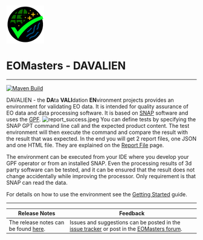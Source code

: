 ![davalien-logo_100.png](resources%2Flogo%2Fdavalien-logo_100.png)

EOMasters - DAVALIEN
====================
--------------------
[![Maven Build](https://github.com/eomasters-repos/eom-davalien/actions/workflows/maven.yml/badge.svg?branch=master&event=push)](https://github.com/eomasters-repos/eom-davalien/actions/workflows/maven.yml)

DAVALIEN - the **DA**ta **VALI**dation **EN**vironment projects provides an environment for validating EO data. It is
intended for quality assurance of EO data and data processing software. It is based on
[SNAP](https://step.esa.int/main/toolboxes/snap/) software and uses
the [GPF](https://step.esa.int/main/wp-content/help/?version=9.0.0&helpid=gpf.overview).
![report_success.jpeg](https://github.com/eomasters-repos/eom-davalien/wiki/images/report_success.jpeg)
You can define tests by specifying the SNAP GPT command line call and the expected product content. The test environment
will
then execute the command and compare the result with the result that was expected. In the end you will get 2 report
files, one JSON and one HTML file. They are explained on
the [Report File](https://github.com/eomasters-repos/eom-davalien/wiki/Report-File) page.

The environment can be executed from your IDE where you develop your GPF operator or from an installed SNAP. Even the
processing results of 3d party software can be tested, and it can be ensured that the result does not change
accidentally while improving the processor. Only requirement is that SNAP can read the data.

For details on how to use the environment see
the [Getting Started](https://github.com/eomasters-repos/eom-davalien/wiki/Getting-Started) guide.

--------------------

| Release Notes                                                                                          | Feedback                                                                                                                    |
|--------------------------------------------------------------------------------------------------------|-----------------------------------------------------------------------------------------------------------------------------|
| The release notes can be found [here](https://github.com/eomasters-repos/eom-validation-env/releases). | Issues and suggestions can be posted in the [issue tracker](https://github.com/eomasters-repos/eom-davalien/issues) or post in the [EOMasters forum](https://www.eomasters.org/forum). |

